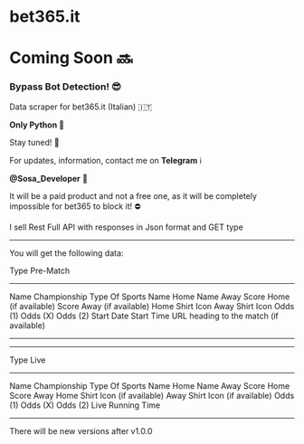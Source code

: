 # bet365.it 

<h1>Coming Soon 🔜</h1>
<h3>Bypass Bot Detection! 😎</h3>

Data scraper for bet365.it (Italian) 🇮🇹

<b>Only Python 🐍</b>

Stay tuned! 🔎

For updates, information, contact me on <b>Telegram</b> ℹ️

<b>@Sosa_Developer</b> 📳

It will be a paid product and not a free one, as it will be completely impossible for bet365 to block it! ⛔️

I sell Rest Full API with responses in Json format and GET type 
_________________________________

You will get the following data: 

Type Pre-Match
_________________
Name Championship
Type Of Sports 
Name Home
Name Away
Score Home (if available)
Score Away (if available)
Home Shirt Icon 
Away Shirt Icon
Odds (1)
Odds (X)
Odds (2)
Start Date 
Start Time 
URL heading to the match (if available) 
__________________
__________________

Type Live
__________________
Name Championship
Type Of Sports
Name Home
Name Away
Score Home
Score Away
Home Shirt Icon (if available)
Away Shirt Icon (if available)
Odds (1)
Odds (X)
Odds (2)
Live Running Time
__________________

There will be new versions after v1.0.0 